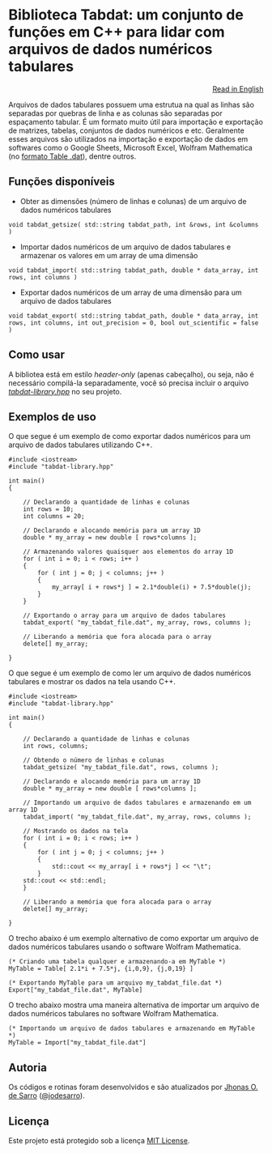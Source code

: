 # Biblioteca Tabdat: um conjunto de funções em C++ para lidar com arquivos de dados numéricos tabulares

<p align="right"><a href="README.md">Read in English</a></p>

Arquivos de dados tabulares possuem uma estrutua na qual as linhas são separadas por quebras de linha e as colunas são separadas por espaçamento tabular. É um formato muito útil para importação e exportação de matrizes, tabelas, conjuntos de dados numéricos e etc. Geralmente esses arquivos são utilizados na importação e exportação de dados em softwares como o Google Sheets, Microsoft Excel, Wolfram Mathematica (no [formato Table .dat](https://reference.wolfram.com/language/ref/format/Table.html)), dentre outros.

## Funções disponíveis

- Obter as dimensões (número de linhas e colunas) de um arquivo de dados numéricos tabulares
```
void tabdat_getsize( std::string tabdat_path, int &rows, int &columns )
```

- Importar dados numéricos de um arquivo de dados tabulares e armazenar os valores em um array de uma dimensão
```
void tabdat_import( std::string tabdat_path, double * data_array, int rows, int columns )
```

- Exportar dados numéricos de um array de uma dimensão para um arquivo de dados tabulares
```
void tabdat_export( std::string tabdat_path, double * data_array, int rows, int columns, int out_precision = 0, bool out_scientific = false )
```

## Como usar

A bibliotea está em estilo *header-only* (apenas cabeçalho), ou seja, não é necessário compilá-la separadamente, você só precisa incluir o arquivo <a href="tabdat-library.hpp">*tabdat-library.hpp*</a> no seu projeto.

## Exemplos de uso

O que segue é um exemplo de como exportar dados numéricos para um arquivo de dados tabulares utilizando C++.
```
#include <iostream>
#include "tabdat-library.hpp"

int main()
{

    // Declarando a quantidade de linhas e colunas
    int rows = 10;
    int columns = 20;

    // Declarando e alocando memória para um array 1D
    double * my_array = new double [ rows*columns ];

    // Armazenando valores quaisquer aos elementos do array 1D
    for ( int i = 0; i < rows; i++ )
    {
        for ( int j = 0; j < columns; j++ )
        {
            my_array[ i + rows*j ] = 2.1*double(i) + 7.5*double(j);
        }
    }

    // Exportando o array para um arquivo de dados tabulares
    tabdat_export( "my_tabdat_file.dat", my_array, rows, columns );

    // Liberando a memória que fora alocada para o array
    delete[] my_array;

}
```

O que segue é um exemplo de como ler um arquivo de dados numéricos tabulares e mostrar os dados na tela usando C++.
```
#include <iostream>
#include "tabdat-library.hpp"

int main()
{

    // Declarando a quantidade de linhas e colunas
    int rows, columns;

    // Obtendo o número de linhas e colunas
    tabdat_getsize( "my_tabdat_file.dat", rows, columns );

    // Declarando e alocando memória para um array 1D
    double * my_array = new double [ rows*columns ];

    // Importando um arquivo de dados tabulares e armazenando em um array 1D
    tabdat_import( "my_tabdat_file.dat", my_array, rows, columns );

    // Mostrando os dados na tela
    for ( int i = 0; i < rows; i++ )
    {
        for ( int j = 0; j < columns; j++ )
        {
            std::cout << my_array[ i + rows*j ] << "\t";
        }
    std::cout << std::endl;
    }

    // Liberando a memória que fora alocada para o array
    delete[] my_array;

}
```

O trecho abaixo é um exemplo alternativo de como exportar um arquivo de dados numéricos tabulares usando o software Wolfram Mathematica.
```
(* Criando uma tabela qualquer e armazenando-a em MyTable *)
MyTable = Table[ 2.1*i + 7.5*j, {i,0,9}, {j,0,19} ]

(* Exportando MyTable para um arquivo my_tabdat_file.dat *) 
Export["my_tabdat_file.dat", MyTable]
```

O trecho abaixo mostra uma maneira alternativa de importar um arquivo de dados numéricos tabulares no software Wolfram Mathematica.
```
(* Importando um arquivo de dados tabulares e armazenando em MyTable *)
MyTable = Import["my_tabdat_file.dat"]
```

## Autoria

Os códigos e rotinas foram desenvolvidos e são atualizados por <a href="https://www.researchgate.net/profile/Jhonas-de-Sarro">Jhonas O. de Sarro</a> ([@jodesarro]( https://github.com/jodesarro )).

## Licença

Este projeto está protegido sob a licença <a href="LICENSE">MIT License</a>.
